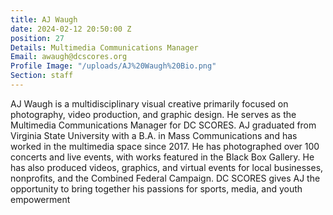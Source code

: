 ```yaml
---
title: AJ Waugh
date: 2024-02-12 20:50:00 Z
position: 27
Details: Multimedia Communications Manager
Email: awaugh@dcscores.org
Profile Image: "/uploads/AJ%20Waugh%20Bio.png"
Section: staff
---
```


AJ Waugh is a multidisciplinary visual creative primarily focused on photography, video production, and graphic design. He serves as the Multimedia Communications Manager for DC SCORES. AJ graduated from Virginia State University with a B.A. in Mass Communications and has worked in the multimedia space since 2017. He has photographed over 100 concerts and live events, with works featured in the Black Box Gallery. He has also produced videos, graphics, and virtual events for local businesses, nonprofits, and the Combined Federal Campaign. DC SCORES gives AJ the opportunity to bring together his passions for sports, media, and youth empowerment
